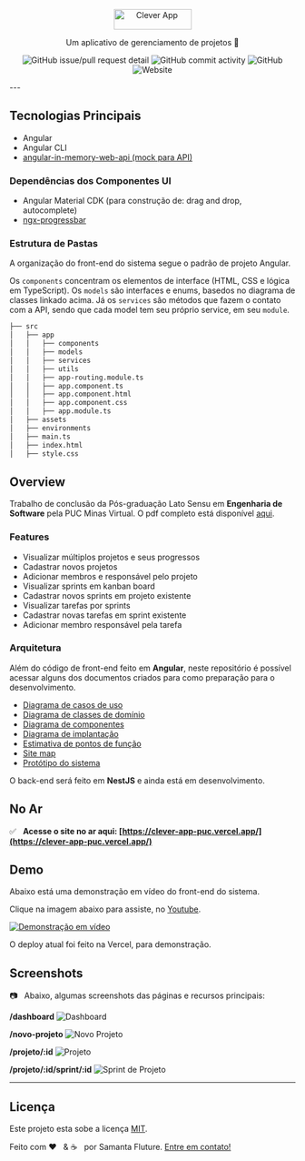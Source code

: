<p align="center">
  <a href="https://clever-app-puc.vercel.app/">
    <img src="https://github.com/samantafluture/clever-front/blob/main/src/assets/logo.png?raw=true" height="36" width="137" alt="Clever App" />
  </a>
</p>

<p align="center">Um aplicativo de gerenciamento de projetos 🚀 </p>

<div align="center">

![GitHub issue/pull request detail](https://img.shields.io/github/issues/detail/state/samantafluture/clever-front/15?style=for-the-badge)
![GitHub commit activity](https://img.shields.io/github/commit-activity/w/samantafluture/clever-front?style=for-the-badge)
![GitHub](https://img.shields.io/github/license/samantafluture/clever-front?style=for-the-badge)
![Website](https://img.shields.io/website?style=for-the-badge&url=https%3A%2F%2Fclever-app-puc.vercel.app)

</div>
---

## Tecnologias Principais

- Angular
- Angular CLI
- [angular-in-memory-web-api (mock para API)](https://www.npmjs.com/package/angular-in-memory-web-api)

### Dependências dos Componentes UI 

- Angular Material CDK (para construção de: drag and drop, autocomplete)
- [ngx-progressbar](https://www.npmjs.com/package/ngx-progressbar)

### Estrutura de Pastas

A organização do front-end do sistema segue o padrão de projeto Angular.

Os `components` concentram os elementos de interface (HTML, CSS e lógica em TypeScript). Os `models` são interfaces e enums, basedos no diagrama de classes linkado acima. Já os `services` são métodos que fazem o contato com a API, sendo que cada model tem seu próprio service, em seu `module`.

```bash
├── src
│   ├── app
│   │   ├── components
│   │   ├── models
│   │   ├── services
│   │   ├── utils
│   │   ├── app-routing.module.ts
│   │   ├── app.component.ts
│   │   ├── app.component.html
│   │   ├── app.component.css
│   │   ├── app.module.ts
│   ├── assets
│   ├── environments
│   ├── main.ts
│   ├── index.html
│   ├── style.css
```

## Overview

Trabalho de conclusão da Pós-graduação Lato Sensu em **Engenharia de Software** pela PUC Minas Virtual. O pdf completo está disponível [aqui](https://github.com/samantafluture/clever-front/blob/main/info/clever-app-dissertation.pdf).

### Features

- Visualizar múltiplos projetos e seus progressos
- Cadastrar novos projetos
- Adicionar membros e responsável pelo projeto
- Visualizar sprints em kanban board
- Cadastrar novos sprints em projeto existente
- Visualizar tarefas por sprints
- Cadastrar novas tarefas em sprint existente
- Adicionar membro responsável pela tarefa

### Arquitetura

Além do código de front-end feito em **Angular**, neste repositório é possível acessar alguns dos documentos criados para como preparação para o desenvolvimento.

- [Diagrama de casos de uso](https://github.com/samantafluture/clever-front/blob/main/info/uml-diagrams/use-cases.jpeg)
- [Diagrama de classes de domínio](https://github.com/samantafluture/clever-front/blob/main/info/uml-diagrams/domain-classes.jpeg)
- [Diagrama de componentes](https://github.com/samantafluture/clever-front/blob/main/info/uml-diagrams/components.jpeg)
- [Diagrama de implantação](https://github.com/samantafluture/clever-front/blob/main/info/uml-diagrams/implementation.jpeg)
- [Estimativa de pontos de função](https://github.com/samantafluture/clever-front/blob/main/info/function-point.xlsx)
- [Site map](https://github.com/samantafluture/clever-front/blob/main/info/ux-ui-prototypes/site-map.jpg)
- [Protótipo do sistema](https://github.com/samantafluture/clever-front/blob/main/info/ux-ui-prototypes/wireframe-navegation.jpg)

O back-end será feito em **NestJS** e ainda está em desenvolvimento.

## No Ar 

✅ &nbsp; **Acesse o site no ar aqui: [https://clever-app-puc.vercel.app/](https://clever-app-puc.vercel.app/)**

## Demo 

Abaixo está uma demonstração em vídeo do front-end do sistema. 

Clique na imagem abaixo para assiste, no [Youtube](https://www.youtube.com/watch?v=r9gBmMNxyPY).

[![Demonstração em vídeo](https://hostmyimg.s3.amazonaws.com/Screen%20Shot%202021-10-16%20at%2015.24.04.png)](https://www.youtube.com/watch?v=r9gBmMNxyPY)

O deploy atual foi feito na Vercel, para demonstração. 

## Screenshots

📷 &nbsp; Abaixo, algumas screenshots das páginas e recursos principais:

**/dashboard**
![Dashboard](https://github.com/samantafluture/clever-front/blob/main/info/screenshots/clever-app-dashboard.png?raw=true)

**/novo-projeto**
![Novo Projeto](https://github.com/samantafluture/clever-front/blob/main/info/screenshots/clever-app-new-project-form.png?raw=true)

**/projeto/:id**
![Projeto](https://github.com/samantafluture/clever-front/blob/main/info/screenshots/clever-app-view-project.png?raw=true)

**/projeto/:id/sprint/:id**
![Sprint de Projeto](https://github.com/samantafluture/clever-front/blob/main/info/screenshots/clever-app-view-sprint.png?raw=true)

---

## Licença

Este projeto esta sobe a licença [MIT](./LICENSE).

Feito com ❤️ &nbsp; & :coffee: &nbsp; por Samanta Fluture. [Entre em contato!](https://www.linkedin.com/in/samantafluture/)
